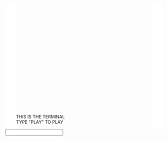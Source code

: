 <!DOCTYPE html>

<html lang="en-US">
<head>
  <title>Not Bubsy 3D</title>
<style>
  .flex-container {
    display: flex;
    justify-content: center;
  }

  .flex-container > div {
    background-color: black;
    font-family: 'Courier New';
    color: rgb(6, 240, 6);
    text-align: center;
    margin: 10px;
    padding: 20px;
    font-size: 30px;
    align-items: flex-end;
  }
  .terminalbox {
    display: flex;
    align-items: flex-end;
    overflow: hidden;
  }
  .terminalbox > p {
    font-family: 'Courier New';
    color: rgb(6, 240, 6);
    text-align: left;
    margin: 10px;
    padding: 20px;
    font-size: 20px;
    overflow: hidden;
  }
  .terminalbox > div {
    font-family: 'Courier New';
    color: rgb(6, 240, 6);
    text-align: left;
    margin: 10px;
    padding: 20px;
    font-size: 20px;
    overflow: hidden;
  }

  .flex-container2 {
    display: flex;
    justify-content: space-around;
  }

  .flex-container2 > input {
    background-color: black;
    font-family: 'Courier New';
    color: rgb(6, 240, 6);
    margin: 10px;
    padding: 20px;
    font-size: 30px;
  }
  .popup{
    width: 400px;
    background: #cfcfcf;
    position: absolute;
    top: 0;
    left: 50%;
    transform: translate(-50%,-50%) scale(0.1);
    text-align: center;
    padding: 0 30px 30px;
    color: #333;
    visibility: hidden;
    transition: transform 0.3s, top 0.3s;
  }
  .open-popup{
    visibility: visible;
    top: 50%;
    transform: translate(-50%,-23%) scale(1);
  }
  .popup img{
    width: 100px;
    margin-top: -40px;
  }
  .popup h2{
    font-size: 30px;
    font-weight: 500;
    margin: 10px 0 10px;
  }
  .popup button{
    width: 100%;
    margin-top: 50px;
    padding: 10px 0;
    background: #ff941c;
    color: #fff;
    border: 0;
    outline: none;
    font-size: 18px;
    border-radius: 4px;
    cursor: pointer;
    box-shadow: 0 2px 5px rgba(0, 0, 0, 0.2);
  }
</style>
</head>
<body>
  
  <div class="flex-container" style="height: 400px;">
    <div style="flex-grow: 1;flex-shrink: 0;background-color: White;"></div>
    <div id="emptu" class="terminalbox" style="flex-grow: 8">
        <p id="terminal">THIS IS THE TERMINAL <br> TYPE "PLAY" TO PLAY</p>
    </div>
    <div style="flex-grow: 1;flex-shrink: 0;background-color: White;"></div>  
  </div>

  <div class="flex-container2">
    <div style="flex-grow: 1;flex-shrink: 0;background-color: White;"></div>
    <input class="uc-text-smooth" type="text" id="textinput" style="flex-grow: 4;"></input>
    <div style="flex-grow: 1;flex-shrink: 0;background-color: White;"></div>
  </div>
  <div class="popup" id="signin">penis</div>


  <script>
    function openPopup(){
      document.getElementById("signin").classList.add("open-popup");
    }
    function closePopup(){
      document.getElementById("signin").classList.remove("open-popup");
    }
  </script>
  <script>
  const forceKeyPressUppercase = (e) => {
    let el = e.target;
    let charInput = e.keyCode;
    if((charInput >= 97) && (charInput <= 122)) { // lowercase
      if(!e.ctrlKey && !e.metaKey && !e.altKey) { // no modifier key
        let newChar = charInput - 32;
        let start = el.selectionStart;
        let end = el.selectionEnd;
        el.value = el.value.substring(0, start) + String.fromCharCode(newChar) + el.value.substring(end);
        el.setSelectionRange(start+1, start+1);
        e.preventDefault();
      }
    }
  };

  document.querySelectorAll(".uc-text-smooth").forEach(function(current) {
    current.addEventListener("keypress", forceKeyPressUppercase);
  });
  </script>
  <script>
    let terminallimit = "13 lines";
    let gamestate = "0"
    let time = 0;
    let points = 0;
    const party = [0, 0, 0, 0, 1];
    let encountercountdown = 2;
    let levelcount = 0;
    let inpbox = document.getElementById("textinput");
    let uinp = document.getElementById("textinput").value;
    let phealth = 7;
    let atkstat = 1;
    let garfhealth = 0;
    let dalihealth = 0;
    let kithealth = 0;
    let monahealth = 0;
    let ophealth = 7;
    const partyhp = []
    partyhp[0] = garfhealth
    partyhp[1] = dalihealth
    partyhp[2] = monahealth
    partyhp[3] = kithealth
    const get = [0, 0, 0, 0]

    inpbox.addEventListener("keypress", function(event) {
      if (event.key === "Enter") {
        uinp = document.getElementById("textinput").value;
        enter();
        document.getElementById("textinput").value = ""
      }
    });
    
    function timeincrease() {time++}
    function terminaltext() {
      return document.getElementById("terminal").innerHTML
    }
    function attack() {
      let doctor = Math.floor(Math.random() * 4) + atkstat - 1;
      ophealth -= doctor;
      writeterm("YOU DID " + doctor + " DAMAGE");
    }
    function writeterm(inputtext) {
      document.getElementById("terminal").innerHTML = terminaltext() + "<br>" + inputtext;
    }
    function grabinput() {
      let userchoice = doc.getElementById("textinput").value;
      return userchoice;
    }
    function enter() {
      if (gamestate == "0") {
        gamestate0();
      } else if (gamestate == "1") {
        gamestate1();
      } else if (gamestate == "-1") {
        win1();
      } else if (gamestate == "2") {
        turn();
      } else if (gamestate == "3") {
        recruit();
      } else if (gamestate == "L") {
        writeterm("YOU DIED")
        writeterm("TIME: " + time)
      } else if (gamestate == "4") {
        boss()
      }
    }
    function gamestate0() {
      if (uinp == "PLAY") {
        console.log("play start")
        setInterval(timeincrease, 1000);
        gamestate = "1";
        writeterm("WHAT WOULD YOU LIKE TO DO?");
        writeterm("RECRUIT A NEW TEAMMATE");
        writeterm("FIND ENEMY, FIGHT BOSS");
      } else {
        writeterm('TYPE "PLAY" TO PLAY');
      }
    }
    function gamestate1() {
      console.log(uinp)
      if (uinp == "RECRUIT") {
        console.log(uinp)
        writeterm("RECRUIT: GARFIELD, MORGANA, DALI, MR. KITTY")
        gamestate = "3";
      } else if (uinp == "FIND ENEMY") {
        writeterm("YOU ARE IN FRONT OF AN ENEMY")
        randenc()
      } else if (uinp == "FIGHT BOSS") {
        ophealth = 20
        gamestate = "4"
        writeterm("THE BOSS STANDS BEFORE YOU");
        writeterm("YOU MUST DEFEAT HIM")
      } else if (uinp == "WIN") {
        gamestate = "-1";
        win();
      } else if (uinp == "POP") {
        openPopup();
      } else if (uinp == "UNPOP") {
        closePopup();
      } else if (uinp == "CHECK") {
        checkm();
      } else if (uinp == "PENIS") {writeterm("hehe, penis")}
    }
    function checkm() {
      writeterm("PARTY:")
      if (party[0] == 1) {writeterm("GARFIELD")}
      if (party[1] == 1) {writeterm("DALI")}
      if (party[2] == 1) {writeterm("MORGANA")}
      if (party[3] == 1) {writeterm("MR. KITTY")}
      writeterm("ATTACK: " + atkstat);
      writeterm("PARTY HEALTH: " + partyhp);
    }
    function randenc() {
      gamestate = "2"
      ophealth = 7
    }
    function recruit() {
      if (uinp == "GARFIELD") {
        garfield();
        gamestate = "2";
        get[0] = 1;
      } else if (uinp == "MORGANA") {
        mona();
        gamestate = "2";
        get[2] = 1;
      } else if (uinp == "DALI") {
        dali();
        gamestate = "2";
        get[1] = 1;
      } else if (uinp == "MR. KITTY") {
        mrkitty();
        gamestate = "2";
        get[3] = 1;
      } else if (uinp == "MR KITTY") {
        mrkitty();
        gamestate = "2";
        get[3] = 1;
      }
    }
    function garfield() {
      writeterm("YOU'RE FIGHTING GARFIELD");
      writeterm("DEFEAT HIM TO RECRUIT HIM");
      ophealth = 7;
    }
    function dali() {
      writeterm("YOU'RE FIGHTING DALI");
      writeterm("DEFEAT HIM TO RECRUIT HIM");
      ophealth = 7;
    }
    function mona() {
      writeterm("YOU'RE FIGHTING MORGANA");
      writeterm("DEFEAT HIM TO RECRUIT HIM");
      ophealth = 7;
    }
    function mrkitty() {
      writeterm("YOU'RE FIGHTING MR. KITTY");
      writeterm("DEFEAT HIM TO RECRUIT HIM");
      ophealth = 7;
    }
    function playerturn(){
      if (uinp == "ATTACK") {
        attack();
        console.log("attack");
      } else if (uinp == "PERSONA") {
        writeterm("YOU CAN'T CHANGE PERSONAS");
      } else if (uinp == "CHECK") {
        writeterm("PLAYER HEALTH: " + phealth);
        writeterm("OPPONENT HEALTH: " + ophealth);
      } else if (uinp == "WIN") {
        gamestate = "-1";
      } else if (uinp == "TIME") {
        writeterm("TIME: " + time);
      } else {}
    }
    function opturn() {
      let cent = Math.floor(Math.random() * 5);
      while (phealth > 0) {
        cent = Math.floor(Math.random() * 5);
        if (partyhp[cent] > 0) {
          cent -= 1;
          if (cent == 0) {
            writeterm("GARFIELD TOOK 1 DAMAGE");
          } else if (cent == 1) {
            writeterm("DALI TOOK 1 DAMAGE");
          } else if (cent == 2) {
            writeterm("MORGANA TOOK 1 DAMAGE");
          } else if (cent == 3) {
            writeterm("MR. KITTY TOOK 1 DAMAGE");
          } else {writeterm("YOU TOOK 1 DAMAGE")}
          break
        }
      }
    }
    function turn() {
      playerturn();
      if (party[0] == 1) {
        writeterm("GARFIELD ATTACKS");
        ophealth -= Math.floor(Math.random() * (2 - 1) ) + 1;
      }
      if (party[1] == 1) {
        writeterm("DALI ATTACKS");
        ophealth -= Math.floor(Math.random() * (2 - 1) ) + 1;
      }
      if (party[2] == 1) {
        writeterm("MORGANA ATTACKS");
        ophealth -= Math.floor(Math.random() * (2 - 1) ) + 1;
      }
      if (party[3] == 1) {
        writeterm("MR. KITTY ATTACKS");
        ophealth -= Math.floor(Math.random() * (2 - 1) ) + 1;
      }
      opturn()
      if (ophealth <= 0) {winbattle()}
      if (phealth <= 0) {gamestate = "L"}
    }
    function bossturn() {
      let bent = Math.floor(Math.random() * 5);
      let davidt = Math.floor(Math.random() * (2 - 1) ) + 1;
      while (phealth > 0) {
        cent = Math.floor(Math.random() * 5);
        if (partyhp[cent] > 0) {
          cent -= davidt;
          if (cent == 0) {
            writeterm("GARFIELD TOOK " + davidt + " DAMAGE");
          } else if (cent == 1) {
            writeterm("DALI TOOK " + davidt + " DAMAGE");
          } else if (cent == 2) {
            writeterm("MORGANA TOOK " + davidt + " DAMAGE");
          } else if (cent == 3) {
            writeterm("MR. KITTY TOOK " + davidt + " DAMAGE");
          } else {writeterm("YOU TOOK " + davidt + " DAMAGE")}
          break
        }
      }
    }
    function boss() {
      playerturn()
      if (party[0] == 1) {
        writeterm("GARFIELD ATTACKS");
        ophealth -= Math.floor(Math.random() * (2 - 1) ) + 1;
      }
      if (party[1] == 1) {
        writeterm("DALI ATTACKS");
        ophealth -= Math.floor(Math.random() * (2 - 1) ) + 1;
      }
      if (party[2] == 1) {
        writeterm("MORGANA ATTACKS");
        ophealth -= Math.floor(Math.random() * (2 - 1) ) + 1;
      }
      if (party[3] == 1) {
        writeterm("MR. KITTY ATTACKS");
        ophealth -= Math.floor(Math.random() * (2 - 1) ) + 1;
      }
      bossturn()
      if (ophealth <= 0) {
        win1()
        gamestate = "-1"
      }
      if (phealth <= 0) {
        writeterm("YOU DIED")
        writeterm("TIME: " + time)
        gamestate = "L"
      }
    }
    function healthreset() {
      phealth = 7;
      if (party[0] == 1) {garfhealth = 7}
      if (party[1] == 1) {dalihealth = 7}
      if (party[2] == 1) {monahealth = 7}
      if (party[3] == 1) {kithealth = 7}
    }
    function encountcheck() {
      console.log("Encounter check")
      encountercountdown = encountercountdown - 1;
      if (encountercountdown == 0) {
        levelcount += 1;
        encountercountdown = 1 + levelcount;
        atkstat += 1
        writeterm("YOU LEVELED UP");
        writeterm("YOUR ATTACK: " + atkstat)
      }
    }
    function winbattle() {
      phealth = 7;
      writeterm("THE OPPONENT HAS BEEN DEFFEATED");
      gamestate = "1";
      writeterm("WHAT WOULD YOU LIKE TO DO?");
      writeterm("RECRUIT A NEW TEAMMATE");
      writeterm("GARFIELD, MORGANA, DALI, MR. KITTY");
      writeterm("FIND ENEMY, FIGHT BOSS");
      encountcheck();
      if (get[0] == 1) {
        garfget();
        get[0] = 2;
      }
      if (get[1] == 1) {
        daliget();
        get[1] = 2;
      }
      if (get[2] == 1) {
        monaget();
        get[2] = 2;
      }
      if (get[3] == 1) {
        kitget();
        get[3] = 2;
      }
    }
    function garfget() {
      writeterm("YOU HAVE GARFIELD NOW");
      console.log("g");
      garfhealth = 7;
      party[0] = 1;
      gamestate = "1";
    }
    function monaget() {
      writeterm("YOU HAVE MORGANA NOW");
      console.log("m");
      monahealth = 7;
      party[2] = 1;
      gamestate = "1";
    }
    function daliget() {
      writeterm("YOU HAVE DALI NOW");
      console.log("d");
      dalihealth = 7;
      party[1] = 1;
      gamestate = "1";
    }
    function kitget() {
      writeterm("YOU HAVE MR. KITTY NOW");
      console.log("k");
      kithealth = 7;
      party[3] = 1;
      gamestate = "1";
    }
    function win1() {
      writeterm("THE BOSS HAS BEEN DEFEATED")
      let partywincount = 0;
      if (party[0] == 1) {
        partywincount += 1;
      }
      if (party[1] == 1) {
        partywincount += 1;
      }
      if (party[2] == 1) {
        partywincount += 1;
      }
      if (party[3] == 1) {
        partywincount += 1;
      }
      if (partywincount == 0) {
        points += 100;
      } else if (partywincount == 1) {
        points += 75;
      } else if (partywincount == 2) {
        points += 50;
      } else if (partywincount == 3) {
        points += 25;
      } else {points += 10}
      writeterm("CONGRATULATIONS, YOU WON!");
      writeterm("YOUR TIME: " + time);
      writeterm("YOUR HEALTH: " + phealth);
      writeterm("YOUR POINTS: " + points);
      writeterm("YOU HAVE " + partywincount + " PARTY MEMBERS OUT OF 4");
    }
  </script>
</body>
</html>
